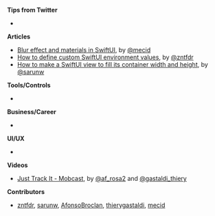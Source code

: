 **Tips from Twitter**

*

**Articles**

* [Blur effect and materials in SwiftUI](https://swiftwithmajid.com/2021/10/28/blur-effect-and-materials-in-swiftui/), by [@mecid](https://twitter.com/mecid)
* [How to define custom SwiftUI environment values](https://www.fivestars.blog/articles/how-to-define-environment-values/), by [@zntfdr](https://twitter.com/zntfdr)
* [How to make a SwiftUI view to fill its container width and height](https://sarunw.com/posts/how-to-make-swiftui-view-fill-container-width-and-height/), by [@sarunw](https://twitter.com/sarunw)

**Tools/Controls**

* 

**Business/Career**

* 

**UI/UX**

* 

**Videos**

* [Just Track It - Mobcast](https://www.youtube.com/watch?v=uv7ftWQVfGA), by [@af_rosa2](https://twitter.com/af_rosa2) and [@gastaldi_thiery](https://twitter.com/gastaldi_thiery)

**Contributors**

* [zntfdr](https://github.com/zntfdr), [sarunw](https://github.com/sarunw), [AfonsoBroclan](https://github.com/AfonsoBroclan), [thierygastaldi](https://github.com/thierygastaldi), [mecid](https://github.com/mecid)
